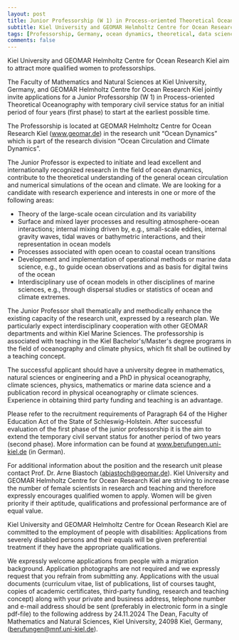 ```yaml
---
layout: post
title: Junior Professorship (W 1) in Process-oriented Theoretical Oceanography (Kiel, Germany)
subtitle: Kiel University and GEOMAR Helmholtz Centre for Ocean Research Kiel
tags: [Professorship, Germany, ocean dynamics, theoretical, data sciences, modeling]
comments: false
---
```


Kiel University and GEOMAR Helmholtz Centre for Ocean Research Kiel aim to attract more qualified women to professorships.

The Faculty of Mathematics and Natural Sciences at Kiel University, Germany, and GEOMAR Helmholtz Centre for Ocean Research Kiel jointly invite applications for a Junior Professorship (W 1) in Process-oriented Theoretical Oceanography with temporary civil service status for an initial period of four years (first phase) to start at the earliest possible time.

The Professorship is located at GEOMAR Helmholtz Centre for Ocean Research Kiel (www.geomar.de) in the research unit “Ocean Dynamics” which is part of the research division “Ocean Circulation and Climate Dynamics”.

The Junior Professor is expected to initiate and lead excellent and internationally recognized research in the field of ocean dynamics, contribute to the theoretical understanding of the general ocean circulation and numerical simulations of the ocean and climate. We are looking for a candidate with research experience and interests in one or more of the following areas:
- Theory of the large-scale ocean circulation and its variability
- Surface and mixed layer processes and resulting atmosphere-ocean interactions; internal mixing driven by, e.g., small-scale eddies, internal gravity waves, tidal waves or bathymetric interactions, and their representation in ocean models
- Processes associated with open ocean to coastal ocean transitions
- Development and implementation of operational methods or marine data science, e.g., to guide ocean observations and as basis for digital twins of the ocean
- Interdisciplinary use of ocean models in other disciplines of marine sciences, e.g., through dispersal studies or statistics of ocean and climate extremes.

The Junior Professor shall thematically and methodically enhance the existing capacity of the research unit, expressed by a research plan. We particularly expect interdisciplinary cooperation with other GEOMAR departments and within Kiel Marine Sciences. The professorship is associated with teaching in the Kiel Bachelor's/Master's degree programs in the field of oceanography and climate physics, which fit shall be outlined by a teaching concept.

The successful applicant should have a university degree in mathematics, natural sciences or engineering and a PhD in physical oceanography, climate sciences, physics, mathematics or marine data science and a publication record in physical oceanography or climate sciences. Experience in obtaining third party funding and teaching is an advantage.

Please refer to the recruitment requirements of Paragraph 64 of the Higher Education Act of the State of Schleswig-Holstein. After successful evaluation of the first phase of the junior professorship it is the aim to extend the temporary civil servant status for another period of two years (second phase). More information can be found at www.berufungen.uni-kiel.de (in German).

For additional information about the position and the research unit please contact Prof. Dr. Arne Biastoch (abiastoch@geomar.de).
Kiel University and GEOMAR Helmholtz Centre for Ocean Research Kiel are striving to increase the number of female scientists in research and teaching and therefore expressly encourages qualified women to apply. Women will be given priority if their aptitude, qualifications and professional performance are of equal value.

Kiel University and GEOMAR Helmholtz Centre for Ocean Research Kiel are committed to the employment of people with disabilities: Applications from severely disabled persons and their equals will be given preferential treatment if they have the appropriate qualifications.

We expressly welcome applications from people with a migration background. Application photographs are not required and we expressly request that you refrain from submitting any. Applications with the usual documents (curriculum vitae, list of publications, list of courses taught, copies of academic certificates, third-party funding, research and teaching concept) along with your private and business address, telephone number and e-mail address should be sent (preferably in electronic form in a single pdf-file) to the following address by 24.11.2024 The Dean, Faculty of Mathematics and Natural Sciences, Kiel University, 24098 Kiel, Germany, (berufungen@mnf.uni-kiel.de).
